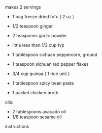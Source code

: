 makes 2 servings

- 1 bag freeze dried tofu ( 2 oz )

- 1/2 teaspoon ginger
- 2 teaspoons garlic powder
- little less than 1/2 cup tvp
- 1 tablespoon sichuan peppercorn, ground
- 1 teaspoon sichuan red pepper flakes

- 3/4 cup quinoa ( 1 rice unit )

- 1 tablespoon spicy bean paste

- 1 packet chicken broth

oils:
- 2 tablespoons avacado oil
- 1/8 teaspoon sesame oil

instructions
